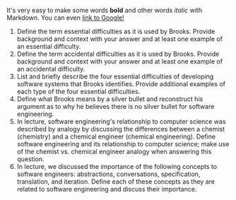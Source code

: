 It's very easy to make some words **bold** and other words *italic* with Markdown. You can even [link to Google!](http://google.com)

1. Define the term essential difficulties as it is used by Brooks. Provide background and context with your answer and at least one example of an essential difficulty.
1. Define the term accidental difficulties as it is used by Brooks. Provide background and context with your answer and at least one example of an accidental difficulty.
1. List and briefly describe the four essential difficulties of developing software systems that Brooks identifies. Provide additional examples of each type of the four essential difficulties.
1. Define what Brooks means by a silver bullet and reconstruct his argument as to why he believes there is no silver bullet for software engineering.
1. In lecture, software engineering's relationship to computer science was described by analogy by discussing the differences between a chemist (chemistry) and a chemical engineer (chemical engineering). Define software engineering and its relationship to computer science; make use of the chemist vs. chemical engineer analogy when answering this question.
1. In lecture, we discussed the importance of the following concepts to software engineers: abstractions, conversations, specification, translation, and iteration. Define each of these concepts as they are related to software engineering and discuss their importance.

